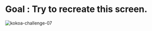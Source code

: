 # Goal : Try to recreate this screen.

![kokoa-challenge-07](https://user-images.githubusercontent.com/73802576/133789641-c8ac169d-f3dc-4f4d-9c88-daa32c9a9733.gif)
